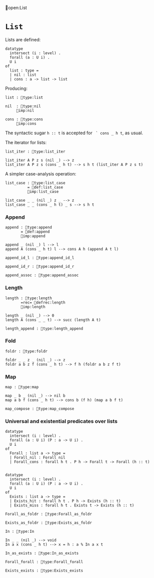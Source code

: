 open:List
# `List`

Lists are defined:

    datatype
      intersect (i : level) .
      forall (a : U i) .
      U i
    of
      list : type =
      | nil : list
      | cons : a -> list -> list

Producing:

    list : type:list

    nil  : type:nil
         imp:nil

    cons : type:cons
         imp:cons

The syntactic sugar `h :: t` is accepted for `` ` cons _ h t``, as usual.


The iterator for lists:

    list_iter : type:list_iter

    list_iter A P z s (nil _) --> z
    list_iter A P z s (cons _ h t) --> s h t (list_iter A P z s t)


A simpler case-analysis operation:

    list_case : type:list_case
              = def:list_case
              imp:list_case

    list_case _ _ (nil _) z _ --> z
    list_case _ _ (cons _ h t) _ s --> s h t


### Append

    append : type:append
           = def:append
           imp:append

    append _ (nil _) l --> l
    append A (cons _ h t) l --> cons A h (append A t l)

    append_id_l : type:append_id_l

    append_id_r : type:append_id_r

    append_assoc : type:append_assoc


### Length

    length : type:length
           =rec= defrec:length
           imp:length

    length _ (nil _) --> 0
    length A (cons _ _ t) --> succ (length A t)

    length_append : type:length_append


### Fold

    foldr : type:foldr

    foldr _ _ z _ (nil _) --> z
    foldr a b z f (cons _ h t) --> f h (foldr a b z f t)


### Map

    map : type:map

    map _ b _ (nil _) --> nil b
    map a b f (cons _ h t) --> cons b (f h) (map a b f t)

    map_compose : type:map_compose

    
### Universal and existential predicates over lists

    datatype
      intersect (i : level) .
      forall (a : U i) (P : a -> U i) .
      U i
    of
      Forall : list a -> type =
      | Forall_nil : Forall nil
      | Forall_cons : forall h t . P h -> Forall t -> Forall (h :: t)


    datatype
      intersect (i : level) .
      forall (a : U i) (P : a -> U i) .
      U i
    of
      Exists : list a -> type =
      | Exists_hit : forall h t . P h -> Exists (h :: t)
      | Exists_miss : forall h t . Exists t -> Exists (h :: t)

    Forall_as_foldr : type:Forall_as_foldr

    Exists_as_foldr : type:Exists_as_foldr

    In : type:In

    In _ _ (nil _) --> void
    In a x (cons _ h t) --> x = h : a % In a x t

    In_as_exists : type:In_as_exists

    Forall_forall : type:Forall_forall

    Exists_exists : type:Exists_exists
